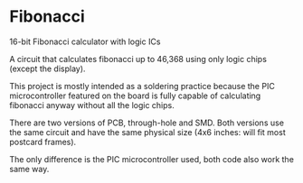# Fibonacci
16-bit Fibonacci calculator with logic ICs

A circuit that calculates fibonacci up to 46,368 using only logic chips (except the display).

This project is mostly intended as a soldering practice because the PIC microcontroller featured on the board is fully capable of calculating fibonacci anyway without all the logic chips.

There are two versions of PCB, through-hole and SMD. Both versions use the same circuit and have the same physical size (4x6 inches: will fit most postcard frames).

The only difference is the PIC microcontroller used, both code also work the same way.

